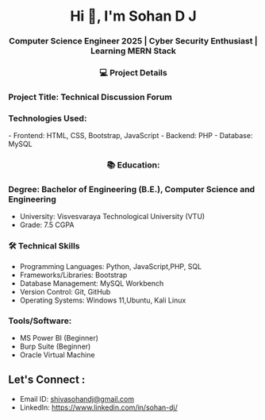 <h1 align="center">Hi 👋, I'm Sohan D J</h1>
<h3 align="center">Computer Science Engineer 2025 | Cyber Security Enthusiast | Learning MERN Stack </h3>

<h3 align="center"> 💻 Project Details </h3>
<h3> Project Title: Technical Discussion Forum </h3>
<h3> Technologies Used:</h3>
- Frontend: HTML, CSS, Bootstrap, JavaScript 
- Backend: PHP
- Database: MySQL

<h3 align="center"> 📚 Education: </h3>
 
### Degree: Bachelor of Engineering (B.E.), Computer Science and Engineering
- University: Visvesvaraya Technological University (VTU)
- Grade: 7.5 CGPA

### 🛠️ Technical Skills
- Programming Languages: Python, JavaScript,PHP, SQL
- Frameworks/Libraries: Bootstrap
- Database Management: MySQL Workbench
- Version Control: Git, GitHub
- Operating Systems: Windows 11,Ubuntu, Kali Linux

### Tools/Software:
- MS Power BI (Beginner)
- Burp Suite (Beginner)
- Oracle Virtual Machine

## Let's Connect : 
- Email ID: shivasohandj@gmail.com 
- LinkedIn: https://www.linkedin.com/in/sohan-dj/ 
